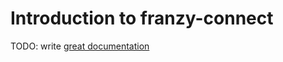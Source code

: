 # Introduction to franzy-connect

TODO: write [great documentation](http://jacobian.org/writing/what-to-write/)
